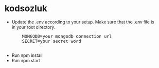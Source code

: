 # kodsozluk
<ul>
  <li>Update the .env according to your setup. Make sure that the .env file is in your root directory.</li>
  <pre>
    MONGODB=your mongodb connection url
    SECRET=your secret word
  </pre>
  <li>Run npm install</li>
  <li>Run npm start</li>
</ul>
